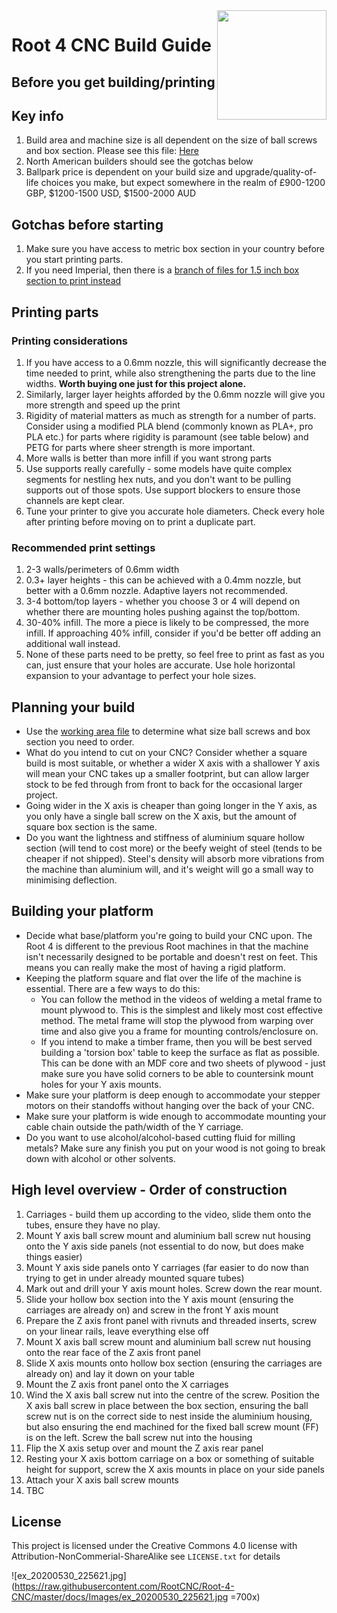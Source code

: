 <img align="right" width=175 src="https://github.com/RootCNC/Root-4-CNC/blob/master/Media/R_Logo.png" />

# Root 4 CNC Build Guide

## Before you get building/printing

## Key info
1.  Build area and machine size is all dependent on the size of ball screws and box section. Please see this file: [Here](https://github.com/RootCNC/Root-4-CNC/blob/master/Working%20Area.xlsx)
2.  North American builders should see the gotchas below
3.  Ballpark price is dependent on your build size and upgrade/quality-of-life choices you make, but expect somewhere in the realm of £900-1200 GBP, $1200-1500 USD, $1500-2000 AUD

## Gotchas before starting
1. Make sure you have access to metric box section in your country before you start printing parts.
2. If you need Imperial, then there is a [branch of files for 1.5 inch box section to print instead](https://github.com/RootCNC/Root-4-CNC/tree/38mm-Dev/Source/STL_Files/38.1x38.1mm%20Box%20Section%20%281.5x1.5%20inch%29)


## Printing parts

### Printing considerations
1. If you have access to a 0.6mm nozzle, this will significantly decrease the time needed to print, while also strengthening the parts due to the line widths. **Worth buying one just for this project alone.**
2. Similarly, larger layer heights afforded by the 0.6mm nozzle will give you more strength and speed up the print
3. Rigidity of material matters as much as strength for a number of parts. Consider using a modified PLA blend (commonly known as PLA+, pro PLA etc.) for parts where rigidity is paramount (see table below) and PETG for parts where sheer strength is more important.
4. More walls is better than more infill if you want strong parts
5. Use supports really carefully - some models have quite complex segments for nestling hex nuts, and you don't want to be pulling supports out of those spots. Use support blockers to ensure those channels are kept clear.
6. Tune your printer to give you accurate hole diameters. Check every hole after printing before moving on to print a duplicate part.

### Recommended print settings
1. 2-3 walls/perimeters of 0.6mm width
2. 0.3+ layer heights - this can be achieved with a 0.4mm nozzle, but better with a 0.6mm nozzle. Adaptive layers not recommended.
3. 3-4 bottom/top layers - whether you choose 3 or 4 will depend on whether there are mounting holes pushing against the top/bottom.
4. 30-40% infill. The more a piece is likely to be compressed, the more infill. If approaching 40% infill, consider if you'd be better off adding an additional wall instead.
5. None of these parts need to be pretty, so feel free to print as fast as you can, just ensure that your holes are accurate. Use hole horizontal expansion to your advantage to perfect your hole sizes.

## Planning your build
- Use the [working area file](https://github.com/RootCNC/Root-4-CNC/blob/master/Working%20Area.xlsx) to determine what size ball screws and box section you need to order.
- What do you intend to cut on your CNC? Consider whether a square build is most suitable, or whether a wider X axis with a shallower Y axis will mean your CNC takes up a smaller footprint, but can allow larger stock to be fed through from front to back for the occasional larger project.
- Going wider in the X axis is cheaper than going longer in the Y axis, as you only have a single ball screw on the X axis, but the amount of square box section is the same.
- Do you want the lightness and stiffness of aluminium square hollow section (will tend to cost more) or the beefy weight of steel (tends to be cheaper if not shipped). Steel's density will absorb more vibrations from the machine than aluminium will, and it's weight will go a small way to minimising deflection.

## Building your platform
- Decide what base/platform you're going to build your CNC upon. The Root 4 is different to the previous Root machines in that the machine isn't necessarily designed to be portable and doesn't rest on feet. This means you can really make the most of having a rigid platform.
- Keeping the platform square and flat over the life of the machine is essential. There are a few ways to do this:
  - You can follow the method in the videos of welding a metal frame to mount plywood to. This is the simplest and likely most cost effective method. The metal frame will stop the plywood from warping over time and also give you a frame for mounting controls/enclosure on.
  - If you intend to make a timber frame, then you will be best served building a 'torsion box' table to keep the surface as flat as possible. This can be done with an MDF core and two sheets of plywood - just make sure you have solid corners to be able to countersink mount holes for your Y axis mounts.
- Make sure your platform is deep enough to accommodate your stepper motors on their standoffs without hanging over the back of your CNC.
- Make sure your platform is wide enough to accommodate mounting your cable chain outside the path/width of the Y carriage.
- Do you want to use alcohol/alcohol-based cutting fluid for milling metals? Make sure any finish you put on your wood is not going to break down with alcohol or other solvents.

## High level overview - Order of construction
1. Carriages - build them up according to the video, slide them onto the tubes, ensure they have no play.
2. Mount Y axis ball screw mount and aluminium ball screw nut housing onto the Y axis side panels (not essential to do now, but does make things easier)
3. Mount Y axis side panels onto Y carriages (far easier to do now than trying to get in under already mounted square tubes)
4. Mark out and drill your Y axis mount holes. Screw down the rear mount.
5. Slide your hollow box section into the Y axis mount (ensuring the carriages are already on) and screw in the front Y axis mount
6. Prepare the Z axis front panel with rivnuts and threaded inserts, screw on your linear rails, leave everything else off
7. Mount X axis ball screw mount and aluminium ball screw nut housing onto the rear face of the Z axis front panel
8. Slide X axis mounts onto hollow box section (ensuring the carriages are already on) and lay it down on your table
9. Mount the Z axis front panel onto the X carriages
10. Wind the X axis ball screw nut into the centre of the screw. Position the X axis ball screw in place between the box section, ensuring the ball screw nut is on the correct side to nest inside the aluminium housing, but also ensuring the end machined for the fixed ball screw mount (FF) is on the left. Screw the ball screw nut into the housing
11. Flip the X axis setup over and mount the Z axis rear panel
12. Resting your X axis bottom carriage on a box or something of suitable height for support, screw the X axis mounts in place on your side panels
13. Attach your X axis ball screw mounts
14. TBC

## License

This project is licensed under the Creative Commons 4.0 license with 
Attribution-NonCommerial-ShareAlike see `LICENSE.txt` for details



![ex_20200530_225621.jpg](https://raw.githubusercontent.com/RootCNC/Root-4-CNC/master/docs/Images/ex_20200530_225621.jpg =700x)
